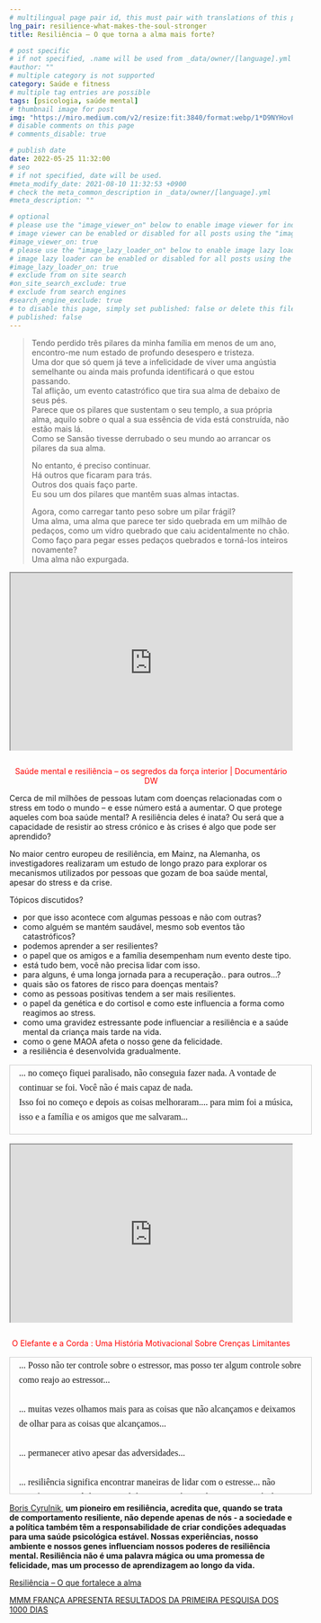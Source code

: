 ```yaml
---
# multilingual page pair id, this must pair with translations of this page. (This name must be unique)
lng_pair: resilience-what-makes-the-soul-stronger
title: Resiliência – O que torna a alma mais forte?

# post specific
# if not specified, .name will be used from _data/owner/[language].yml
#author: ""
# multiple category is not supported
category: Saúde e fitness
# multiple tag entries are possible
tags: [psicologia, saúde mental]
# thumbnail image for post
img: "https://miro.medium.com/v2/resize:fit:3840/format:webp/1*D9NYHovP72jllsEN5c9n8w.png"
# disable comments on this page
# comments_disable: true

# publish date
date: 2022-05-25 11:32:00
# seo
# if not specified, date will be used.
#meta_modify_date: 2021-08-10 11:32:53 +0900
# check the meta_common_description in _data/owner/[language].yml
#meta_description: ""

# optional
# please use the "image_viewer_on" below to enable image viewer for individual pages or posts (_posts/ or [language]/_posts folders).
# image viewer can be enabled or disabled for all posts using the "image_viewer_posts: true" setting in _data/conf/main.yml.
#image_viewer_on: true
# please use the "image_lazy_loader_on" below to enable image lazy loader for individual pages or posts (_posts/ or [language]/_posts folders).
# image lazy loader can be enabled or disabled for all posts using the "image_lazy_loader_posts: true" setting in _data/conf/main.yml.
#image_lazy_loader_on: true
# exclude from on site search
#on_site_search_exclude: true
# exclude from search engines
#search_engine_exclude: true
# to disable this page, simply set published: false or delete this file
# published: false
---
```


> Tendo perdido três pilares da minha família em menos de um ano, encontro-me num estado de profundo desespero e tristeza.  
> Uma dor que só quem já teve a infelicidade de viver uma angústia semelhante ou ainda mais profunda identificará o que estou passando.  
> Tal aflição, um evento catastrófico que tira sua alma de debaixo de seus pés.  
> Parece que os pilares que sustentam o seu templo, a sua própria alma, aquilo sobre o qual a sua essência de vida está construída, não estão mais lá.  
> Como se Sansão tivesse derrubado o seu mundo ao arrancar os pilares da sua alma.
>
> No entanto, é preciso continuar.  
> Há outros que ficaram para trás.  
> Outros dos quais faço parte.  
> Eu sou um dos pilares que mantêm suas almas intactas.
>
> Agora, como carregar tanto peso sobre um pilar frágil?  
> Uma alma, uma alma que parece ter sido quebrada em um milhão de pedaços, como um vidro quebrado que caiu acidentalmente no chão.  
> Como faço para pegar esses pedaços quebrados e torná-los inteiros novamente?  
> Uma alma não expurgada.

<div style="position:relative;padding-bottom:56.25%;padding-top:35px;height:0;margin-bottom:2em;overflow:hidden">
    <iframe style="position:absolute;top:0;left:0;width:100%;height:100%"  src="https://www.youtube.com/embed/YdMCL9_UTE4?si=c2EQDVFT5Irj8e4c" title="YouTube video player"  allowfullscreen>
    </iframe>   
</div>
 <p style="color:red; position:relative; text-align:center">Saúde mental e resiliência – os segredos da força interior | Documentário DW</p>
Cerca de mil milhões de pessoas lutam com doenças relacionadas com o stress em todo o mundo – e esse número está a aumentar.  
O que protege aqueles com boa saúde mental?  
A resiliência deles é inata?  
Ou será que a capacidade de resistir ao stress crónico e às crises é algo que pode ser aprendido?

No maior centro europeu de resiliência, em Mainz, na Alemanha, os investigadores realizaram um estudo de longo prazo para explorar os mecanismos utilizados por pessoas que gozam de boa saúde mental, apesar do stress e da crise.

Tópicos discutidos?

- por que isso acontece com algumas pessoas e não com outras?
- como alguém se mantém saudável, mesmo sob eventos tão catastróficos?
- podemos aprender a ser resilientes?
- o papel que os amigos e a família desempenham num evento deste tipo.
- está tudo bem, você não precisa lidar com isso.
- para alguns, é uma longa jornada para a recuperação.. para outros...?
- quais são os fatores de risco para doenças mentais?
- como as pessoas positivas tendem a ser mais resilientes.
- o papel da genética e do cortisol e como este influencia a forma como reagimos ao stress.
- como uma gravidez estressante pode influenciar a resiliência e a saúde mental da criança mais tarde na vida.
- como o gene MAOA afeta o nosso gene da felicidade.
- a resiliência é desenvolvida gradualmente.

<div style="height:120px;width:100%;border:1px solid #ccc;font:16px/26px Georgia, Garamond, Serif;overflow:auto;margin:1em 0 1em 0;padding:1px 1em 1px 1em">
 ... no começo fiquei paralisado, não conseguia fazer nada. A vontade de continuar se foi. Você não é mais capaz de nada.<br>
 Isso foi no começo e depois as coisas melhoraram.... para mim foi a música, isso e a família e os amigos que me salvaram... <br>
    <br>
    ... para transformar isso sem sentido em algo significativo...<br>
    <br>
    ... a resiliência é regulada pelo eu...<br>
    <br>
</div>

<div style="position:relative;padding-bottom:56.25%;padding-top:35px;height:0;margin-bottom:2em;overflow:hidden">
    <iframe style="position:absolute;top:0;left:0;width:100%;height:100%"  src="https://www.youtube.com/embed/Nwz3JsWUAvo?si=FmtVBNMDAFhLrFKG"  title="YouTube video player"  allowfullscreen>
    </iframe>
    </div>
 <p style="color:red; position:relative; text-align:center">O Elefante e a Corda : Uma História Motivacional Sobre Crenças Limitantes</p>

<div style="height:240px;width:100%;border:1px solid #ccc;font:16px/26px Georgia, Garamond, Serif;overflow:auto;margin:1em 0 1em 0;padding:1px 1em 1px 1em">
  ... Posso não ter controle sobre o estressor, mas posso ter algum controle sobre como reajo ao estressor...<br>
<br>
    ... muitas vezes olhamos mais para as coisas que não alcançamos e deixamos de olhar para as coisas que alcançamos...<br>
<br>
    ... permanecer ativo apesar das adversidades...<br>

<br>
    ... resiliência significa encontrar maneiras de lidar com o estresse... não significa que você deva tentar lidar com o máximo de estresse possível... planeie um tempo para relaxar, para compensar, ... isso aumenta a resiliência geral... para ser capaz de lidar melhor...<br>
<br>
    ... o governo e a sociedade também desempenham um papel na criação de um ambiente que aumente a nossa resiliência...<br>
<br>
    ... as cicatrizes permanecerão para sempre...<br>
<br>
    ... você passa pela vida com muito mais consciência...<br>
<br>
    ...resiliência não é um estado de ser, mas sim um processo contínuo...<br>
<br>
    ... nossa psique é uma mistura complexa de influências ambientais, genes e nossa capacidade de agir...<br>
<br>
    ... resiliência não tem a ver com felicidade, tem a ver com conviver com todas as zonas cinzentas da vida, sobreviver às crises sem perder a saúde mental, ter uma compreensão realista...<br>
<br>
    ... a resiliência nunca é perfeita...<br>
</div>

[Boris Cyrulnik](https://pt.wikipedia.org/wiki/Boris_Cyrulnik), <strong>um pioneiro em resiliência, acredita que, quando se trata de comportamento resiliente, não depende apenas de nós - a sociedade e a política também têm a responsabilidade de criar condições adequadas para uma saúde psicológica estável.
Nossas experiências, nosso ambiente e nossos genes influenciam nossos poderes de resiliência mental.
Resiliência não é uma palavra mágica ou uma promessa de felicidade, mas um processo de aprendizagem ao longo da vida.</strong>

[Resiliência – O que fortalece a alma](https://www.dw.com/en/resilience-what-makes-the-soul-strong/video-68030469)

[MMM FRANÇA APRESENTA RESULTADOS DA PRIMEIRA PESQUISA DOS 1000 DIAS](https://makemothersmatter.org/mmm-france-presents-results-of-1000-days-survey-will-french-mothers-be-heard/)
